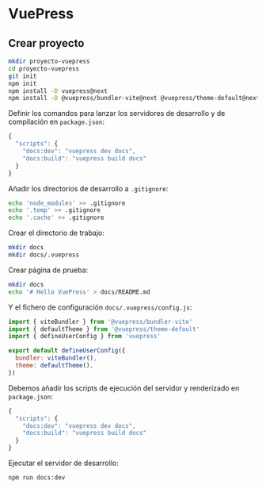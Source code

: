 # VuePress

## Crear proyecto



``` sh
mkdir proyecto-vuepress
cd proyecto-vuepress
git init
npm init
npm install -D vuepress@next
npm install -D @vuepress/bundler-vite@next @vuepress/theme-default@next
```

Definir los comandos para lanzar los servidores de desarrollo y de compilación en `package.json`:

``` js
{
  "scripts": {
    "docs:dev": "vuepress dev docs",
    "docs:build": "vuepress build docs"
  }
}
```

Añadir los directorios de desarrollo a `.gitignore`:

``` sh
echo 'node_modules' >> .gitignore
echo '.temp' >> .gitignore
echo '.cache' >> .gitignore
```

Crear el directorio de trabajo:

``` sh
mkdir docs
mkdir docs/.vuepress
```

Crear página de prueba:

``` sh
mkdir docs
echo '# Hello VuePress' > docs/README.md
```

Y el fichero de configuración `docs/.vuepress/config.js`:

``` js
import { viteBundler } from '@vuepress/bundler-vite'
import { defaultTheme } from '@vuepress/theme-default'
import { defineUserConfig } from 'vuepress'

export default defineUserConfig({
  bundler: viteBundler(),
  theme: defaultTheme(),
})
```

Debemos añadir los scripts de ejecución del servidor y renderizado en `package.json`:

``` js
{
  "scripts": {
    "docs:dev": "vuepress dev docs",
    "docs:build": "vuepress build docs"
  }
}
```


Ejecutar el servidor de desarrollo:

``` sh
npm run docs:dev
```
